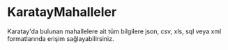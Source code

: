 # KaratayMahalleler
Karatay'da bulunan mahallelere ait tüm bilgilere json, csv, xls, sql veya xml formatlarında erişim sağlayabilirsiniz.
